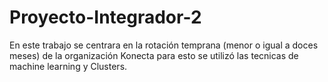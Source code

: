 # Proyecto-Integrador-2

En este trabajo se centrara en la rotación temprana (menor o igual a doces meses) de la organización Konecta para esto se utilizó las tecnicas de machine learning y Clusters.
